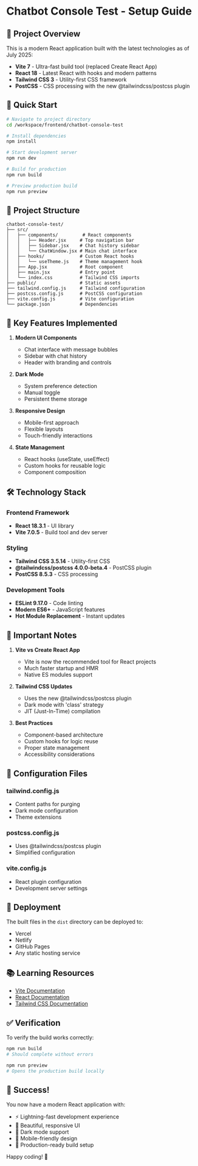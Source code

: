 # Chatbot Console Test - Setup Guide

## 🎯 Project Overview

This is a modern React application built with the latest technologies as of July 2025:

- **Vite 7** - Ultra-fast build tool (replaced Create React App)
- **React 18** - Latest React with hooks and modern patterns
- **Tailwind CSS 3** - Utility-first CSS framework
- **PostCSS** - CSS processing with the new @tailwindcss/postcss plugin

## 🚀 Quick Start

```bash
# Navigate to project directory
cd /workspace/frontend/chatbot-console-test

# Install dependencies
npm install

# Start development server
npm run dev

# Build for production
npm run build

# Preview production build
npm run preview
```

## 📁 Project Structure

```
chatbot-console-test/
├── src/
│   ├── components/         # React components
│   │   ├── Header.jsx     # Top navigation bar
│   │   ├── Sidebar.jsx    # Chat history sidebar
│   │   └── ChatWindow.jsx # Main chat interface
│   ├── hooks/             # Custom React hooks
│   │   └── useTheme.js    # Theme management hook
│   ├── App.jsx            # Root component
│   ├── main.jsx           # Entry point
│   └── index.css          # Tailwind CSS imports
├── public/                # Static assets
├── tailwind.config.js     # Tailwind configuration
├── postcss.config.js      # PostCSS configuration
├── vite.config.js         # Vite configuration
└── package.json           # Dependencies
```

## 🎨 Key Features Implemented

1. **Modern UI Components**
   - Chat interface with message bubbles
   - Sidebar with chat history
   - Header with branding and controls

2. **Dark Mode**
   - System preference detection
   - Manual toggle
   - Persistent theme storage

3. **Responsive Design**
   - Mobile-first approach
   - Flexible layouts
   - Touch-friendly interactions

4. **State Management**
   - React hooks (useState, useEffect)
   - Custom hooks for reusable logic
   - Component composition

## 🛠️ Technology Stack

### Frontend Framework
- **React 18.3.1** - UI library
- **Vite 7.0.5** - Build tool and dev server

### Styling
- **Tailwind CSS 3.5.14** - Utility-first CSS
- **@tailwindcss/postcss 4.0.0-beta.4** - PostCSS plugin
- **PostCSS 8.5.3** - CSS processing

### Development Tools
- **ESLint 9.17.0** - Code linting
- **Modern ES6+** - JavaScript features
- **Hot Module Replacement** - Instant updates

## 📝 Important Notes

1. **Vite vs Create React App**
   - Vite is now the recommended tool for React projects
   - Much faster startup and HMR
   - Native ES modules support

2. **Tailwind CSS Updates**
   - Uses the new @tailwindcss/postcss plugin
   - Dark mode with 'class' strategy
   - JIT (Just-In-Time) compilation

3. **Best Practices**
   - Component-based architecture
   - Custom hooks for logic reuse
   - Proper state management
   - Accessibility considerations

## 🔧 Configuration Files

### tailwind.config.js
- Content paths for purging
- Dark mode configuration
- Theme extensions

### postcss.config.js
- Uses @tailwindcss/postcss plugin
- Simplified configuration

### vite.config.js
- React plugin configuration
- Development server settings

## 🚀 Deployment

The built files in the `dist` directory can be deployed to:
- Vercel
- Netlify
- GitHub Pages
- Any static hosting service

## 📚 Learning Resources

- [Vite Documentation](https://vite.dev)
- [React Documentation](https://react.dev)
- [Tailwind CSS Documentation](https://tailwindcss.com)

## ✅ Verification

To verify the build works correctly:

```bash
npm run build
# Should complete without errors

npm run preview
# Opens the production build locally
```

## 🎉 Success!

You now have a modern React application with:
- ⚡ Lightning-fast development experience
- 🎨 Beautiful, responsive UI
- 🌙 Dark mode support
- 📱 Mobile-friendly design
- 🚀 Production-ready build setup

Happy coding! 🚀